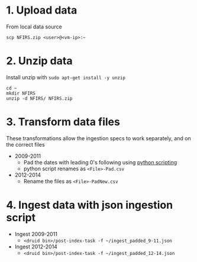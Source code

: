 # 1. Upload data
   From local data source
   ```
   scp NFIRS.zip <user>@<vm-ip>:~
   ```
# 2. Unzip data  
   Install unzip with `sudo apt-get install -y unzip`
   ```
   cd ~
   mkdir NFIRS
   unzip -d NFIRS/ NFIRS.zip
   ```
# 3. Transform data files
   These transformations allow the ingestion specs to work separately, and on the correct files
   - 2009-2011  
     - Pad the dates with leading 0's following using [python scripting](https://github.com/sptowey/SENG5709-NoSQL-NFIRS/blob/master/process/pad_dates.md)
     - python script renames as `<File>-Pad.csv`  
   - 2012-2014  
     - Rename the files as `<File>-PadNew.csv`  
# 4. Ingest data with json ingestion script
   - Ingest 2009-2011  
     - `<druid bin>/post-index-task -f ~/ingest_padded_9-11.json`  
   - Ingest 2012-2014  
     - `<druid bin>/post-index-task -f ~/ingest_padded_12-14.json`  
